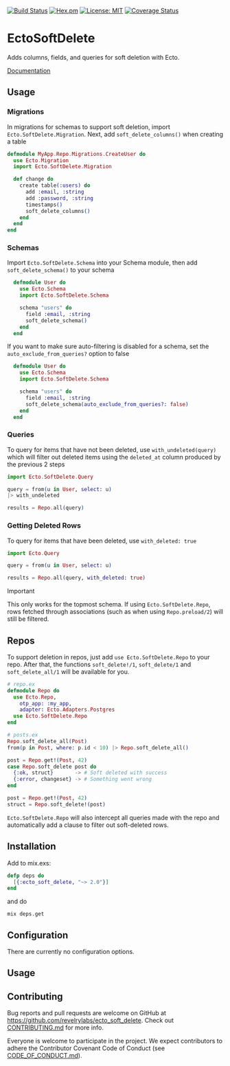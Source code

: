 [![Build Status](https://travis-ci.org/revelrylabs/ecto_soft_delete.svg?branch=master)](https://travis-ci.org/revelrylabs/ecto_soft_delete)
[![Hex.pm](https://img.shields.io/hexpm/dt/ecto_soft_delete.svg)](https://hex.pm/packages/ecto_soft_delete)
[![License: MIT](https://img.shields.io/badge/License-MIT-yellow.svg)](https://opensource.org/licenses/MIT)
[![Coverage Status](https://opencov.prod.revelry.net/projects/21/badge.svg)](https://opencov.prod.revelry.net/projects/21)

# EctoSoftDelete

Adds columns, fields, and queries for soft deletion with Ecto.

[Documentation](https://hexdocs.pm/ecto_soft_delete)

## Usage

### Migrations

In migrations for schemas to support soft deletion, import `Ecto.SoftDelete.Migration`. Next, add `soft_delete_columns()` when creating a table

```elixir
defmodule MyApp.Repo.Migrations.CreateUser do
  use Ecto.Migration
  import Ecto.SoftDelete.Migration

  def change do
    create table(:users) do
      add :email, :string
      add :password, :string
      timestamps()
      soft_delete_columns()
    end
  end
end
```

### Schemas

Import `Ecto.SoftDelete.Schema` into your Schema module, then add `soft_delete_schema()` to your schema

```elixir
  defmodule User do
    use Ecto.Schema
    import Ecto.SoftDelete.Schema

    schema "users" do
      field :email, :string
      soft_delete_schema()
    end
  end
```

If you want to make sure auto-filtering is disabled for a schema, set the `auto_exclude_from_queries?` option to false

```elixir
  defmodule User do
    use Ecto.Schema
    import Ecto.SoftDelete.Schema

    schema "users" do
      field :email, :string
      soft_delete_schema(auto_exclude_from_queries?: false)
    end
  end
```

### Queries

To query for items that have not been deleted, use `with_undeleted(query)` which will filter out deleted items using the `deleted_at` column produced by the previous 2 steps

```elixir
import Ecto.SoftDelete.Query

query = from(u in User, select: u)
|> with_undeleted

results = Repo.all(query)
```

### Getting Deleted Rows

To query for items that have been deleted, use `with_deleted: true` 

```elixir
import Ecto.Query

query = from(u in User, select: u)

results = Repo.all(query, with_deleted: true)
```

> [!IMPORTANT]
> This only works for the topmost schema. If using `Ecto.SoftDelete.Repo`, rows fetched through associations (such as when using `Repo.preload/2`) will still be filtered.

## Repos

To support deletion in repos, just add `use Ecto.SoftDelete.Repo` to your repo.
After that, the functions `soft_delete!/1`, `soft_delete/1` and `soft_delete_all/1` will be available for you.

```elixir
# repo.ex
defmodule Repo do
  use Ecto.Repo,
    otp_app: :my_app,
    adapter: Ecto.Adapters.Postgres
  use Ecto.SoftDelete.Repo
end

# posts.ex
Repo.soft_delete_all(Post)
from(p in Post, where: p.id < 10) |> Repo.soft_delete_all()

post = Repo.get!(Post, 42)
case Repo.soft_delete post do
  {:ok, struct}       -> # Soft deleted with success
  {:error, changeset} -> # Something went wrong
end

post = Repo.get!(Post, 42)
struct = Repo.soft_delete!(post)
```

`Ecto.SoftDelete.Repo` will also intercept all queries made with the repo and automatically add a clause to filter out soft-deleted rows.

## Installation

Add to mix.exs:

```elixir
defp deps do
  [{:ecto_soft_delete, "~> 2.0"}]
end
```

and do

```
mix deps.get
```

## Configuration

There are currently no configuration options.

## Usage

## Contributing

Bug reports and pull requests are welcome on GitHub at https://github.com/revelrylabs/ecto_soft_delete. Check out [CONTRIBUTING.md](https://github.com/revelrylabs/ecto_soft_delete/blob/master/CONTRIBUTING.md) for more info.

Everyone is welcome to participate in the project. We expect contributors to
adhere the Contributor Covenant Code of Conduct (see [CODE_OF_CONDUCT.md](https://github.com/revelrylabs/ecto_soft_delete/blob/master/CODE_OF_CONDUCT.md)).
